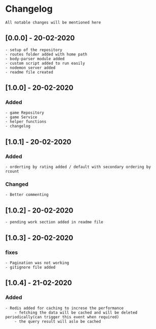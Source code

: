# Changelog
    All notable changes will be mentioned here

## [0.0.0] - 20-02-2020
    - setup of the repository
    - routes folder added with home path
    - body-parser module added
    - custom script added to run easily
    - nodemon server added
    - readme file created

## [1.0.0] - 20-02-2020
### Added
    - game Repository
    - game Service
    - helper functions
    - changelog

## [1.0.1] - 20-02-2020
### Added
    - orderting by rating added / default with secondary ordering by rcount
### Changed
    - Better commenting

## [1.0.2] - 20-02-2020
    - pending work section added in readme file 

## [1.0.3] - 20-02-2020
### fixes
    - Pagination was not working
    - gitignore file added

## [1.0.4] - 21-02-2020
### Added
    - Redis added for caching to increse the performance
        - fetching the data will be cached and will be deleted periodically(can trigger this event when required)
        - the query result will aslo be cached